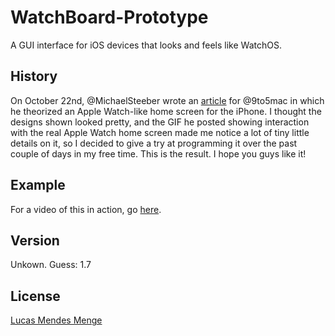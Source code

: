 WatchBoard-Prototype
====================

A GUI interface for iOS devices that looks and feels like WatchOS.

History
-------

On October 22nd, @MichaelSteeber wrote an [article] for @9to5mac in which he theorized an Apple Watch-like home screen for the iPhone.  I thought the designs shown looked pretty, and the GIF he posted showing interaction with the real Apple Watch home screen made me notice a lot of tiny little details on it, so I decided to give a try at programming it over the past couple of days in my free time.  This is the result.  I hope you guys like it!

Example
-------

For a video of this in action, go [here].

Version
-------

Unkown.
Guess: 1.7

License
-------

[Lucas Mendes Menge]

[article]:http://9to5mac.com/2014/10/22/apple-watch-home-screen-design-iphone/
[here]:https://www.youtube.com/watch?v=UggYGThmFEo&list=UU7C761Fn9aih_W6kMvkm24w
[Lucas Mendes Menge]:https://github.com/odonckers/WatchBoard-Prototype/blob/master/LICENSE.md
